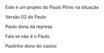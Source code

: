 Este é um projeto do Paulo Plinio na situação

Versão 02 do Paulo

Paulo dona da represa

Fala se não é o Paulo

Paulinho dono do casino
